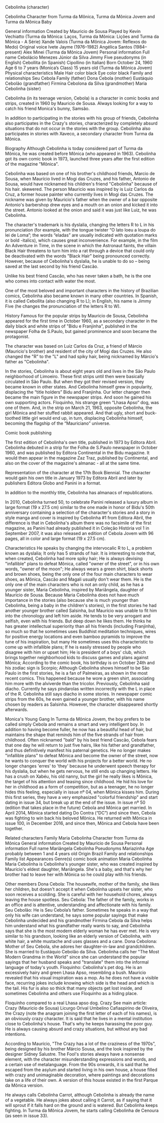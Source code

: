 Cebolinha (character)


Cebolinha
Character from Turma da Mônica, Turma da Mônica Jovem and Turma da Mônica Baby



General information
Created by Mauricio de Sousa
Played by Kevin Vechiatto (Turma da Mônica: Laços, Turma da Mônica: Lições and Turma da Mônica - A Série)
Xande Valois (Turma da Mônica Jovem: Reflexos do Medo)
Original voice Ivete Jayme (1976–1982)
Angélica Santos (1984–present)
Alex Minei (Turma da Mônica Jovem)
Personal information
Full name Cebolácio Menezes Júnior da Silva
Jimmy Five pseudonyms (in English)
Cebollita (in Spanish)
Cipollino (in Italian)
Born October 24, 1960
Age 6 to 7 years (Monica’s Class)
15 years old (Turma da Mônica Jovem)
Physical characteristics
Male
Hair color black
Eye color black
Family and relationships
Seu Cebola Family (father)
Dona Cebola (mother)
Eustáquio Cebolão (grandfather)
Firmina Cebolona da Silva (grandmother)
Maria Cebolinha (sister)

Cebolinha (in its teenage version, Cebola) is a character in comic books and strips, created in 1960 by Mauricio de Sousa. Always looking for a way to catch his friend Monica's bunny, Samsão.

In addition to participating in the stories with his group of friends, Cebolinha also participates in the Crazy's stories, characterized by completely absurd situations that do not occur in the stories with the group. Cebolinha also participates in stories with Xaveco, a secondary character from Turma da Mônica.

Biography
Although Cebolinha is today considered part of Turma da Mônica, he was created before Mônica (who appeared in 1963). Cebolinha got its own comic book in 1973, launched three years after the first edition of the magazine "Mônica".

Cebolinha was based on one of his brother's childhood friends, Marcio de Sousa, when Maurício lived in Mogi das Cruzes, and his father, Antonio de Sousa, would have nicknamed his children's friend "Cebolinha" because of his hair. skewered. The person Mauricio was inspired by is Luiz Carlos da Cruz, a former house painter who currently lives in Mogi das Cruzes. The nickname was given by Mauricio's father when the owner of a bar opposite Antonio's barbershop drew eyes and a mouth on an onion and kicked it into the street. Antonio looked at the onion and said it was just like Luiz, he was Cebolinha.

The character's trademark is his dyslalia, changing the letters R to L in his pronunciation (for example, with the tongue twister “O lato loeu a loupa do lei de Loma”; the words “eladas” are usually indicated with quotation marks or bold -italics), which causes great inconvenience. For example, in the film An Adventure in Time, in the scene in which the Astronaut faints, the villain Black Hair threatens to turn him into a rat through a device that could only be deactivated with the words "Black Hair" being pronounced correctly. However, because of Cebolinha's dyslalia, he is unable to do so – being saved at the last second by his friend Cascão.

Unlike his best friend Cascão, who has never taken a bath, he is the one who comes into contact with water the most.

One of the most beloved and important characters in the history of Brazilian comics, Cebolinha also became known in many other countries. In Spanish, it is called Cebollita (also changing R to L); in English, his name is Jimmy Five (he changes the pronunciation of the letters R to W).

History
Famous for the popular strips by Mauricio de Sousa, Cebolinha appeared for the first time in October 1960, as a secondary character in the daily black and white strips of "Bidu e Franjinha", published in the newspaper Folha de S.Paulo, but gained prominence and soon became the protagonist.

The character was based on Luiz Carlos da Cruz, a friend of Márcio (Mauricio's brother) and resident of the city of Mogi das Cruzes. He also changed the "R" to the "L" and had spiky hair, being nicknamed by Márcio's father as "Cebolinha".

In the stories, Cebolinha is about eight years old and lives in the São Paulo neighborhood of Limoeiro. These first strips until then were basically circulated in São Paulo. But when they got their revised version, they became known in other states. And Cebolinha himself grew in popularity, displacing the “title holders” Bidu and Franjinha. Our letter changer then became the main figure in the newspaper strips. And soon he gained his own supporting actors. Floquinho, his strange green “Lhasa Apso” dog, was one of them. And, in the strip on March 21, 1963, opposite Cebolinha, the girl Mônica and her stuffed rabbit appeared. And that ugly, short and buck-toothed little girl would end up, in turn, displacing Cebolinha himself, becoming the flagship of the “Mauriciano” universe.

Comic book publishing

The first edition of Cebolinha's own title, published in 1973 by Editora Abril.
Cebolinha debuted in a strip for the Folha de S.Paulo newspaper in October 1960, and was published by Editora Continental in the Bidu magazine. It would then appear in the magazine Zaz Traz, published by Continental, and also on the cover of the magazine's almanac - all at the same time.


Representation of the character at the 17th Book Biennial.
The character would gain his own title in January 1973 by Editora Abril and later by publishers Editora Globo and Panini in a format.

In addition to the monthly title, Cebolinha has almanacs of republications.

In 2010, Cebolinha turned 50, to celebrate Panini released a luxury album in large format (19 x 27.5 cm) similar to the one made in honor of Bidu's 50th anniversary containing a selection of the character's stories and a story in style manga and cover is inspired by Cebolinha #1 from Editora Abril, the difference is that in Cebolinha's album there was no facsimile of the first magazine, as Panini had already published it in Coleção História vol 1 in September 2007, it was also released an edition of Cebola Jovem with 96 pages, all in color and large format (19 x 27.5 cm).

Characteristics
He speaks by changing the intervocalic R to L, a problem known as dyslalia;
It only has 5 strands of hair. It is interesting to note that, when created, Cebolinha had more spiky hair;
He is always devising "infallible" plans to defeat Mônica, called "owner of the street", or in his own words, "owner of the moon";
He always wears a green shirt, black shorts and brown shoes, being the only one of the four main characters to wear shoes, as Mônica, Cascão and Magali usually don't wear them.
He is the only one of the main characters who is not an only child, as he has a younger sister, Maria Cebolinha, inspired by Mariângela, daughter of Mauricio de Sousa. Because Maria Cebolinha does not have much importance in the stories (also because she is much younger than Cebolinha, being a baby in the children's stories), in the first stories he had another younger brother called Salsinha, but Maurício was unable to fit him into the chronology and left him aside.
He tends to be very arrogant and selfish, even with his friends. But deep down he likes them.
He thinks he has greater intellectual superiority than all his friends (including Franjinha), so much so that he sometimes uses Buddhist meditation techniques, wires for positive energy locations and even bamboo pyramids to improve the tune of his inspiration, but many He sometimes uses this characteristic to come up with infallible plans;
If he is easily stressed by people who disagree with him or upset him;
He is president of a boys' club, which brings together neighborhood kids to discuss games and plans against Mônica;
According to the comic book, his birthday is on October 24th and his zodiac sign is Scorpio;
Although Cebolinha shows himself to be São Paulo in the first stories, he is a fan of Palmeiras, as shown in the most recent comics. This happened because he wore a green shirt, associating him more with the alviverde than the tricolor.
Previously, Cebolinha said diacho. Currently he says pindarolas written incorrectly with the L in place of the R. Cebolinha still says diacho in some stories.
In newspaper comic strips from the 60s, he even gained a younger brother, with his name chosen by readers as Salsinha. However, the character disappeared shortly afterwards.

Monica's Young Gang
In Turma da Mônica Jovem, the boy prefers to be called simply Cebola and remains a smart and very intelligent boy. In addition to having become fuller, he now has a beautiful head of hair, but maintains the shape that reminds him of the five strands of hair from childhood. Often nicknamed "bald" by his best friend Cascão, Cebola fears that one day he will return to just five hairs, like his father and grandfather, and thus definitively manifest his paternal genetics. He no longer makes "infallible plans" to defeat Mônica and become the owner of the street, now he wants to conquer the world with his projects for a better world. He no longer changes 'erres' to 'they' because he underwent speech therapy for his dyslalia, but when he gets nervous, he still ends up changing letters. He has a crush on Xabéu, his old nanny, but the girl he really likes is Mônica, the target of his attention and teasing since childhood. He hid his love for her in childhood as a form of competition, but as a teenager, he no longer hides this feeling, especially in issue nº 04, when Mônica kisses him. During this first series, they have a very emphasized "colorful friendship" and start dating in issue 34, but break up at the end of the issue. In issue nº 50 (edition that takes place in the future) Cebola and Mônica get married. In April 2014, Mônica started dating Do Contra (“DC”) and since then, Cebola was fighting to win back his beloved Mônica. He returned with Mônica in issue 100, in December 2016, and since then, Mônica and Cebola have been together.

Related characters
Family
Maria Cebolinha
Character from Turma da Mônica
General information
Created by Mauricio de Sousa
Personal information
Full name Mariângela Cebolinha
Pseudonyms Mariazinha
Age probably between 1 and 4 years old
Origin Brazil
Family and relationships
Family list
Appearances
Genre(s)
comic book animation
Maria Cebolinha
Maria Cebolinha is Cebolinha's younger sister, who was created inspired by Maurício's eldest daughter, Mariângela. She's a baby, and that's why her brother had to leave her with Mônica so he could play with his friends.

Other members
Dona Cebola: The housewife, mother of the family, she likes her children, but doesn't accept it when Cebolinha upsets her sister, who soon receives a scolding. She is careful with her household chores, always leaving the house spotless.
Seu Cebola: The father of the family, works in an office and is attentive, understanding and affectionate with his family.
Seu Cebolão: He is Seu Cebola’s father. Sometimes he speaks in a way that only his wife can understand, he says some popular sayings that make Cebolinha undecided and his grandmother Firmina Cebola da Silva helps him understand what his grandfather really wants to say, and Cebolinha says that she is the most modern elderly woman he has ever met. He is very similar to his grandson, looking like an elderly version of Cebolinha, with white hair, a white mustache and uses glasses and a cane.
Dona Cebolona: Mother of Seu Cebola, she adores her daughter-in-law and grandchildren. She is married to Eustáquio Cebolão da Silva. Cebolinha calls her "The Most Modern Grandma in the World" since she can understand the popular sayings that her husband speaks and "translate" them into the informal language of today's youth.
Floquinho: Cebolinha's pet dog. He is an excessively hairy and green Lhasa Apso, resembling a bush. Mauricio revealed that his visual inspiration was a mop. As he does not have a visible face, recurring jokes include knowing which side is the head and which is the tail. His fur is also so thick that many objects get lost inside, and sometimes Cebolinha and others use Floquinho as a hiding place.

Floquinho compared to a real Lhasa apso dog.
Crazy
See main article: Crazy (Mauricio de Sousa)
Licurgo Orival Umbelino Cafiaspirino de Oliveira, the Crazy (note the anagram joining the first letter of each of his names), is an obviously crazy character. It is said that he lives in a mental institution close to Cebolinha's house. That's why he keeps harassing the poor guy. He is always causing absurd and crazy situations, but without any bad intentions.

According to Maurício, "The Crazy has a lot of the craziness of the 1970s", being designed by his brother Márcio Sousa, and the look inspired by the designer Sidney Salustre. The Fool's stories always have a nonsense element, with the character misunderstanding expressions and words, and a certain use of metalanguage. From the 90s onwards, it is said that he escaped from the asylum and started living in his own house, a house filled with crazy and unimaginable decoration, where paintings and decorations take on a life of their own. A version of this house existed in the first Parque da Mônica version.

He always calls Cebolinha Carrot, although Cebolinha is already the name of a vegetable. He always jokes about calling it Carrot, as if saying that it will sprout if it falls hard on the ground and is watered. But Cebolinha keeps fighting. In Turma da Mônica Jovem, he starts calling Cebolinha de Cenoura (as seen in issue 33).
